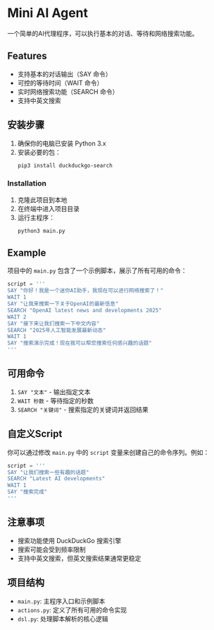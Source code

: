 # Mini AI Agent

一个简单的AI代理程序，可以执行基本的对话、等待和网络搜索功能。

## Features

- 支持基本的对话输出（SAY 命令）
- 可控的等待时间（WAIT 命令）
- 实时网络搜索功能（SEARCH 命令）
- 支持中英文搜索

## 安装步骤

1. 确保你的电脑已安装 Python 3.x
2. 安装必要的包：
   ```bash
   pip3 install duckduckgo-search
   ```

### Installation

1. 克隆此项目到本地
2. 在终端中进入项目目录
3. 运行主程序：
   ```bash
   python3 main.py
   ```

## Example

项目中的 `main.py` 包含了一个示例脚本，展示了所有可用的命令：

```python
script = '''
SAY "你好！我是一个迷你AI助手，我现在可以进行网络搜索了！"
WAIT 1
SAY "让我来搜索一下关于OpenAI的最新信息"
SEARCH "OpenAI latest news and developments 2025"
WAIT 2
SAY "接下来让我们搜索一下中文内容"
SEARCH "2025年人工智能发展最新动态"
WAIT 1
SAY "搜索演示完成！现在我可以帮您搜索任何感兴趣的话题"
'''
```

## 可用命令

1. `SAY "文本"` - 输出指定文本
2. `WAIT 秒数` - 等待指定的秒数
3. `SEARCH "关键词"` - 搜索指定的关键词并返回结果

## 自定义Script

你可以通过修改 `main.py` 中的 `script` 变量来创建自己的命令序列。例如：

```python
script = '''
SAY "让我们搜索一些有趣的话题"
SEARCH "Latest AI developments"
WAIT 1
SAY "搜索完成"
'''
```

## 注意事项

- 搜索功能使用 DuckDuckGo 搜索引擎
- 搜索可能会受到频率限制
- 支持中英文搜索，但英文搜索结果通常更稳定

## 项目结构

- `main.py`: 主程序入口和示例脚本
- `actions.py`: 定义了所有可用的命令实现
- `dsl.py`: 处理脚本解析的核心逻辑